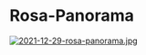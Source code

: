 # Rosa-Panorama
[![2021-12-29-rosa-panorama.jpg](https://i.postimg.cc/kGtWG4qD/2021-12-29-rosa-panorama.jpg)](https://postimg.cc/7Jw5QqCy)
